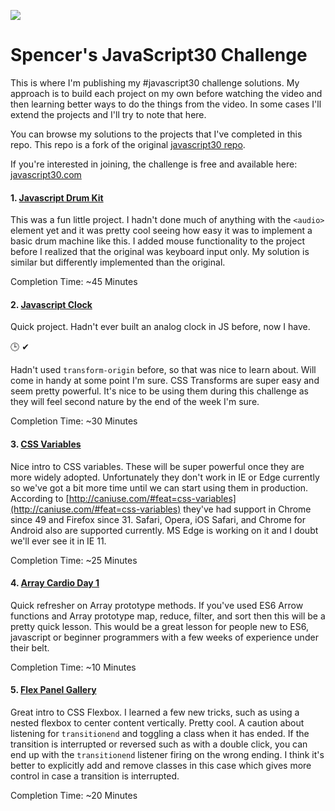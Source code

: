 ![](https://javascript30.com/images/JS3-social-share.png)

# Spencer's JavaScript30 Challenge

This is where I'm publishing my #javascript30 challenge solutions. My approach is to build each project on my own before watching the video and then learning better ways to do the things from the video. In some cases I'll extend the projects and I'll try to note that here.

You can browse my solutions to the projects that I've completed in this repo. This repo is a fork of the original [javascript30 repo](https://github.com/wesbos/JavaScript30).

If you're interested in joining, the challenge is free and available here: [javascript30.com](https://javascript30.com)

#### 1. [Javascript Drum Kit](01-javascript-drum-kit)
This was a fun little project. I hadn't done much of anything with the `<audio>` element yet and it was pretty cool seeing how easy it was to implement a basic drum machine like this. I added mouse functionality to the project before I realized that the original was keyboard input only. My solution is similar but differently implemented than the original. 

Completion Time: ~45 Minutes

#### 2. [Javascript Clock](02-js-and-css-clock)
Quick project. Hadn't ever built an analog clock in JS before, now I have.

🕒 ✔ 

Hadn't used `transform-origin` before, so that was nice to learn about. Will come in handy at some point I'm sure. CSS Transforms are super easy and seem pretty powerful. It's nice to be using them during this challenge as they will feel second nature by the end of the week I'm sure.

Completion Time: ~30 Minutes

#### 3. [CSS Variables](03-css-variables)

Nice intro to CSS variables. These will be super powerful once they are more widely adopted. Unfortunately they don't work in IE or Edge currently so we've got a bit more time until we can start using them in production. According to [http://caniuse.com/#feat=css-variables](http://caniuse.com/#feat=css-variables) they've had support in Chrome since 49 and Firefox since 31. Safari, Opera, iOS Safari, and Chrome for Android also are supported currently. MS Edge is working on it and I doubt we'll ever see it in IE 11.

Completion Time: ~25 Minutes

#### 4. [Array Cardio Day 1](04-array-cardio-1)
Quick refresher on Array prototype methods. If you've used ES6 Arrow functions and Array prototype map, reduce, filter, and sort then this will be a pretty quick lesson. This would be a great lesson for people new to ES6, javascript or beginner programmers with a few weeks of experience under their belt.

Completion Time: ~10 Minutes

#### 5. [Flex Panel Gallery](04-flex-panel-gallery)
Great intro to CSS Flexbox. I learned a few new tricks, such as using a nested flexbox to center content vertically. Pretty cool. A caution about listening for `transitionend` and toggling a class when it has ended. If the transition is interrupted or reversed such as with a double click, you can end up with the `transitionend` listener firing on the wrong ending. I think it's better to explicitly add and remove classes in this case which gives more control in case a transition is interrupted.

Completion Time: ~20 Minutes